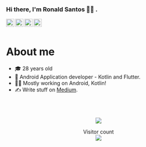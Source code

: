 ### Hi there, I'm Ronald Santos 👋🏻 .

<a href="https://twitter.com/ronaldsantos63">
  <img align="left" alt="Ronald's Twitter | Twitter" width="22px" src="https://cdn.jsdelivr.net/npm/simple-icons@v3/icons/twitter.svg" />
</a>
<a href="https://www.linkedin.com/in/ronaldsantos63/">
  <img align="left" alt="Ronald's LinkedIn" width="22px" src="https://cdn.jsdelivr.net/npm/simple-icons@v3/icons/linkedin.svg" />
</a>
<a href="https://medium.com/@ronaldsantos">
  <img align="left" alt="Ronald's Medium" width="22px" src="https://cdn.jsdelivr.net/npm/simple-icons@3.9.0/icons/medium.svg" />
</a>
<a href="https://profile.codersrank.io/user/ronaldsantos63">
  <img align="left" alt="Ronald's Codersrank" width="22px" src="https://cdn.jsdelivr.net/npm/simple-icons@v3/icons/codersrank.svg" />
</a>

<br />
<br />

# About me

- 🎓 28 years old
- 📱 Android Application developer - Kotlin and Flutter.
- 👨‍💻 Mostly working on Android, Kotlin!
- ✍️ Write stuff on [Medium](https://medium.com/@ronaldsantos).

<br />
<br />

<p align="center"> 
  <img src="https://github-readme-stats.vercel.app/api?username=ronaldsantos63&show_icons=true&theme=tokyonight" />
</p>

<p align="center"> 
  Visitor count<br>
  <img src="https://profile-counter.glitch.me/ronaldsantos63/count.svg" />
</p>
